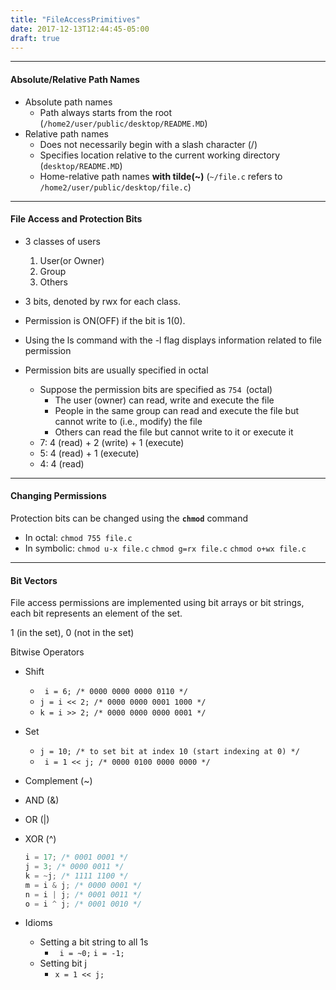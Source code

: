 ```yaml
---
title: "FileAccessPrimitives"
date: 2017-12-13T12:44:45-05:00
draft: true
---
```


---

#### Absolute/Relative Path Names

- Absolute path names
  - Path always starts from the root (`/home2/user/public/desktop/README.MD`)
- Relative path names
  - Does not necessarily begin with a slash character (/)
  - Specifies location relative to the current working directory (`desktop/README.MD`)
  - Home-relative path names **with tilde(~)** (`~/file.c` refers to `/home2/user/public/desktop/file.c`)



---

#### File Access and Protection Bits

- 3 classes of users
  1. User(or Owner)
  2. Group
  3. Others
- 3 bits, denoted by rwx for each class.
- Permission is ON(OFF) if the bit is 1(0).
- Using the ls command with the -l flag displays information related to file permission



- Permission bits are usually specified in octal
  - Suppose the permission bits are specified as `754 `(octal)
    - The user (owner) can read, write and execute the file
    - People in the same group can read and execute the file but cannot write to (i.e., modify) the file
    - Others can read the file but cannot write to it or execute it
  - 7: 4 (read) + 2 (write) + 1 (execute)
  - 5: 4 (read) + 1 (execute)
  - 4: 4 (read)

---

#### Changing Permissions

Protection bits can be changed using the **`chmod`** command

- In octal: `chmod 755 file.c`
- In symbolic: `chmod u-x file.c`   `chmod g=rx file.c`   `chmod o+wx file.c`



---

#### Bit Vectors

File access permissions are implemented using bit arrays or bit strings, each bit represents an element of the set.

1 (in the set), 0 (not in the set)



Bitwise Operators

- Shift

  - ` i = 6; /* 0000 0000 0000 0110 */`
  - `j = i << 2; /* 0000 0000 0001 1000 */`
  - `k = i >> 2; /* 0000 0000 0000 0001 */`

- Set

  - `j = 10; /* to set bit at index 10 (start indexing at 0) */`
  - ` i = 1 << j; /* 0000 0100 0000 0000 */`

- Complement (~)

- AND (&)

- OR (|)

- XOR (^)

  ```c
  i = 17; /* 0001 0001 */ 
  j = 3; /* 0000 0011 */ 
  k = ~j; /* 1111 1100 */ 
  m = i & j; /* 0000 0001 */ 
  n = i | j; /* 0001 0011 */ 
  o = i ^ j; /* 0001 0010 */
  ```

- Idioms

  - Setting a bit string to all 1s
    - ` i = ~0;`  `i = -1;`
  - Setting bit j
    - `x = 1 << j;`

